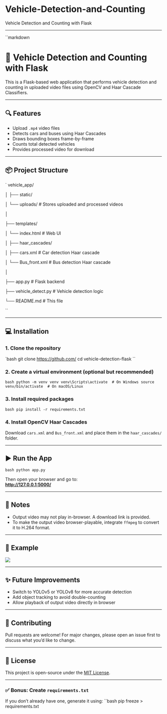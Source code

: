 # Vehicle-Detection-and-Counting
Vehicle Detection and Counting with Flask


---



``markdown
# 🚗 Vehicle Detection and Counting with Flask

This is a Flask-based web application that performs vehicle detection and counting in uploaded video files using OpenCV and Haar Cascade Classifiers.
 
---

## 🔍 Features

- Upload `.mp4` video files
- Detects cars and buses using Haar Cascades
- Draws bounding boxes frame-by-frame
- Counts total detected vehicles
- Provides processed video for download

---

## 📦 Project Structure

`
vehicle_app/

│
├── static/

│   └── uploads/               # Stores uploaded and processed videos

│

├── templates/

│   └── index.html             # Web UI

│
├── haar_cascades/

│   ├── cars.xml               # Car detection Haar cascade

│   └── Bus_front.xml          # Bus detection Haar cascade

│

├── app.py                     # Flask backend

├── vehicle_detect.py          # Vehicle detection logic

└── README.md                  # This file


``

---

## 💻 Installation

### 1. Clone the repository
`bash
git clone https://github.com/
cd vehicle-detection-flask
``

### 2. Create a virtual environment (optional but recommended)
``bash
python -m venv venv
venv\Scripts\activate  # On Windows
source venv/bin/activate  # On macOS/Linux
``

### 3. Install required packages
``bash
pip install -r requirements.txt
``

### 4. Install OpenCV Haar Cascades
Download `cars.xml` and `Bus_front.xml` and place them in the `haar_cascades/` folder.

---

## ▶️ Run the App

``bash
python app.py
``

Then open your browser and go to:  
**http://127.0.0.1:5000/**

---

## 🧠 Notes

- Output video may not play in-browser. A download link is provided.
- To make the output video browser-playable, integrate `ffmpeg` to convert it to H.264 format.

---

## 📂 Example

![](screenshot.png)

---

## ✨ Future Improvements

- Switch to YOLOv5 or YOLOv8 for more accurate detection
- Add object tracking to avoid double-counting
- Allow playback of output video directly in browser

---

## 🤝 Contributing

Pull requests are welcome! For major changes, please open an issue first to discuss what you’d like to change.

---

## 📄 License

This project is open-source under the [MIT License](LICENSE).


---

### ✅ Bonus: Create `requirements.txt`
If you don’t already have one, generate it using:
``bash
pip freeze > requirements.txt


